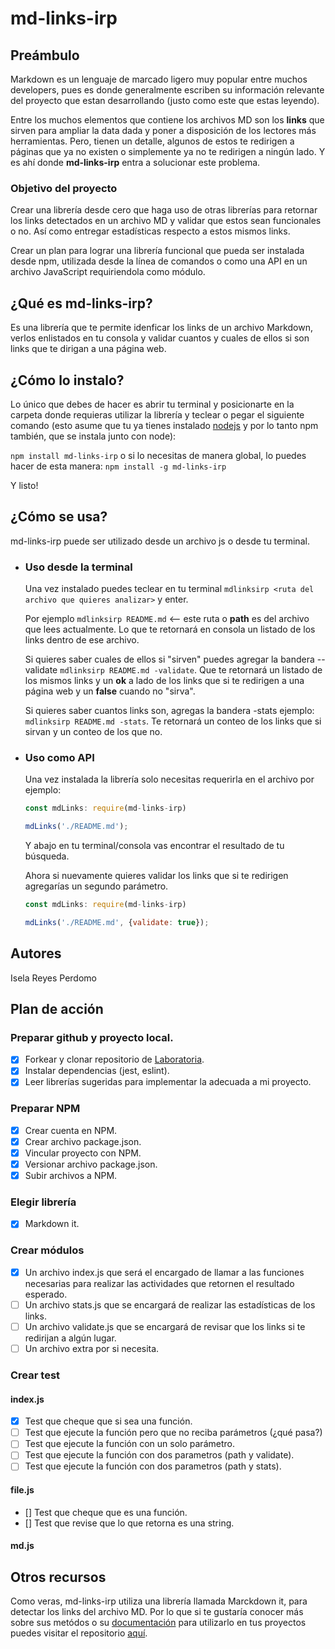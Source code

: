 # md-links-irp

## Preámbulo

Markdown es un lenguaje de marcado ligero muy popular entre muchos developers, pues es donde generalmente escriben su información relevante del proyecto que estan desarrollando (justo como este que estas leyendo). 

Entre los muchos elementos que contiene los archivos MD son los **links** que sirven para ampliar la data dada y poner a disposición de los lectores más herramientas. Pero, tienen un detalle, algunos de estos te redirigen a páginas que ya no existen o simplemente ya no te redirigen a ningún lado. Y es ahí donde **md-links-irp** entra a solucionar este problema. 

### Objetivo del proyecto

Crear una librería desde cero que haga uso de otras librerías para retornar los links detectados en un archivo MD y validar que estos sean funcionales o no. Así como entregar estadísticas respecto a estos mismos links.

Crear un plan para lograr una librería funcional que pueda ser instalada desde npm, utilizada desde la línea de comandos o como una API en un archivo JavaScript requiriendola como módulo.

## ¿Qué es md-links-irp?

Es una librería que te permite idenficar los links de un archivo Markdown, verlos enlistados en tu consola y validar cuantos y cuales de ellos si son links que te dirigan a una página web.

## ¿Cómo lo instalo?

Lo único que debes de hacer es abrir tu terminal y posicionarte en la carpeta donde requieras utilizar la librería y teclear o pegar el siguiente comando (esto asume que tu ya tienes instalado [nodejs](https://nodejs.org/en/) y por lo tanto npm también, que se instala junto con node): 

`npm install md-links-irp`
o si lo necesitas de manera global, lo puedes hacer de esta manera:
`npm install -g md-links-irp`

Y listo! 

## ¿Cómo se usa?
md-links-irp puede ser utilizado desde un archivo js o desde tu terminal.
- ### Uso desde la terminal
    Una vez instalado puedes teclear en tu terminal `mdlinksirp <ruta del archivo que quieres analizar>` y enter.
    
    Por ejemplo `mdlinksirp README.md` <-- este ruta o **path** es del archivo que lees actualmente.
    Lo que te retornará en consola un listado de los links dentro de ese archivo.

    Si quieres saber cuales de ellos si "sirven" puedes agregar la bandera --validate
    `mdlinksirp README.md -validate`. Que te retornará un listado de los mismos links y un **ok** a lado de los links que si te redirigen a una página web y un **false** cuando no "sirva".

    Si quieres saber cuantos links son, agregas la bandera -stats ejemplo: `mdlinksirp README.md -stats`. Te retornará un conteo de los links que si sirvan y un conteo de los que no.

- ### Uso como API
    Una vez instalada la librería solo necesitas requerirla 
    en el archivo por ejemplo: 

    ```js
    const mdLinks: require(md-links-irp)

    mdLinks('./README.md');
    ```

    Y abajo en tu terminal/consola vas encontrar el resultado de tu búsqueda.

    Ahora si nuevamente quieres validar los links que si te redirigen agregarías un segundo parámetro.
    ```js
    const mdLinks: require(md-links-irp)

    mdLinks('./README.md', {validate: true});
    ```

## Autores

Isela Reyes Perdomo

## Plan de acción

### Preparar github y proyecto local.

- [x] Forkear y clonar repositorio de [Laboratoria](https://github.com/Laboratoria/MEX008-FE-md-link).
- [x] Instalar dependencias (jest, eslint).
- [x] Leer librerías sugeridas para implementar la adecuada a mi proyecto.

### Preparar NPM 

- [x] Crear cuenta en NPM.
- [x] Crear archivo package.json.
- [x] Vincular proyecto con NPM.
- [x] Versionar archivo package.json.
- [x] Subir archivos a NPM.

### Elegir librería
- [x] Markdown it.

### Crear módulos
- [x] Un archivo index.js que será el encargado de llamar a las funciones necesarias para realizar las actividades que retornen el resultado esperado.
- [ ] Un archivo stats.js que se encargará de realizar las estadísticas de los links.
- [ ] Un archivo validate.js que se encargará de revisar que los links si te redirijan a algún lugar.
- [ ] Un archivo extra por si necesita.

### Crear test

#### index.js
- [x] Test que cheque que si sea una función.
- [ ] Test que ejecute la función pero que no reciba parámetros (¿qué pasa?)
- [ ] Test que ejecute la función con un solo parámetro.
- [ ] Test que ejecute la función con dos parametros (path y validate).
- [ ] Test que ejecute la función con dos parametros (path y stats).

#### file.js
- [] Test que cheque que es una función.
- [] Test que revise que lo que retorna es una string.
#### md.js

## Otros recursos

Como veras, md-links-irp utiliza una librería llamada Marckdown it, para detectar los links del archivo MD.
Por lo que si te gustaría conocer más sobre sus metódos o su [documentación](https://markdown-it.github.io/markdown-it/) para utilizarlo en tus proyectos puedes visitar el repositorio [aquí](https://github.com/markdown-it/markdown-it).

